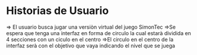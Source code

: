 # Historias de Usuario
 ⇒ El usuario busca jugar una versiòn virtual del juego SimonTec
  ⇒Se espera que tenga una interfaz en forma de circulo la cual estarà dividida en 4 secciones con un ciculo en el centro
   ⇒El circulo en el centro de la interfaz serà con el objetivo que vaya indicando el nivel que se juega
